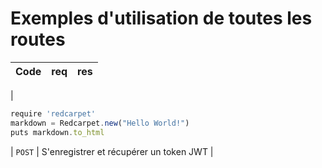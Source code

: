 # Exemples d'utilisation de toutes les routes

| Code                  |  req   | res                                     |
| :-------------------- | :----: | :-------------------------------------- |
| 
```javascript
require 'redcarpet'
markdown = Redcarpet.new("Hello World!")
puts markdown.to_html
```
 | `POST` | S'enregistrer et récupérer un token JWT |